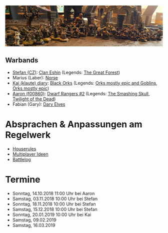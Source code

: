 
![roasters](group-picture.jpg)

## Warbands

* [Stefan (CZ)](/Stefan/Diary.md): [Clan Eshin](/Stefan/The%20Silent%20Death%20-%20Clan%20Eshin.md) (Legends: [The Great Forest](/Stefan/Archiv/Forest-Walkers.md))
* Marius (Laber): [Norse](/Marius/Norse%20pack)
* [Kai (klaute) diary](/kai/mordheim/kai-orks_diary.md): [Black Orks](/kai/mordheim/kai-warband.md) (Legends: [Orks mostly epic and Goblins](/kai/mordheim/old/orks_1/kai-orks_mostly_epic_and_goblins.md), [Orks mostly epic](/kai/mordheim/old/orks_2/kai-orks_mostly_epic.md))
* [Aaron (f00860)](/aaron-f00860/diary.md): [Dwarf Rangers #2](/aaron-f00860/warband-phoenix.md) (Legends: [The Smashing Skull](/aaron-f00860/warband-the-smashing-skull.md), [Twilight of the Dead](/aaron-f00860/warband-twilight-of-the-dead.md))
* Fabian (Gary): [Dary Elves](/Fabian/Dark%20Elves.md)

# Absprachen & Anpassungen am Regelwerk

* [Houserules](/Dokumente/Houserules.md)
* [Multiplayer Ideen](/Ideensammlung%20Multiplayer.md)
* [Battlelog](/Kampagnen%20Battle%20Log.md)

# Termine

* Sonntag, 14.10.2018 11:00 Uhr bei Aaron
* Samstag, 03.11.2018 10:00 Uhr bei Stefan
* Sonntag, 18.11.2018 10:00 Uhr bei Stefan
* Samstag, 15.12.2018 10:00 Uhr bei Stefan
* Sonntag, 20.01.2019 10:00 Uhr bei Kai
* Samstag, 09.02.2019
* Samstag, 16.03.2019  
